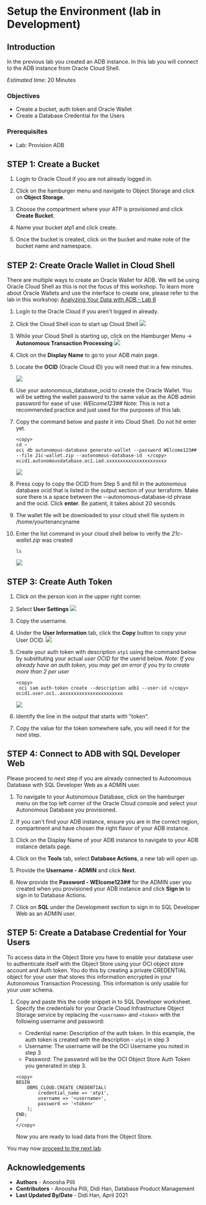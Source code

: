 # Setup the Environment (lab in Development)

## Introduction
In the previous lab you created an ADB instance. In this lab you will connect to the ADB instance from Oracle Cloud Shell.

*Estimated time:* 20 Minutes

### Objectives
- Create a bucket, auth token and Oracle Wallet
- Create a Database Credential for the Users

### Prerequisites
- Lab: Provision ADB

## **STEP 1:** Create a Bucket

1. Login to Oracle Cloud if you are not already logged in.

2. Click on the hamburger menu and navigate to Object Storage and click on **Object Storage**.

3. Choose the compartment where your ATP is provisioned and click **Create Bucket**.

4. Name your bucket atp1 and click create.

5. Once the bucket is created, click on the bucket and make note of the bucket name and namespace.

## **STEP 2:** Create Oracle Wallet in Cloud Shell

There are multiple ways to create an Oracle Wallet for ADB.  We will be using Oracle Cloud Shell as this is not the focus of this workshop.  To learn more about Oracle Wallets and use the interface to create one, please refer to the lab in this workshop: [Analyzing Your Data with ADB - Lab 6](https://apexapps.oracle.com/pls/apex/dbpm/r/livelabs/view-workshop?p180_id=553)

1.  Login to the Oracle Cloud if you aren't logged in already.
   
2.  Click the Cloud Shell icon to start up Cloud Shell
      ![](./images/cloud-shell.png " ")
3.  While your Cloud Shell is starting up, click on the Hamburger Menu -> **Autonomous Transaction Processing** 
      ![](https://raw.githubusercontent.com/oracle/learning-library/master/common/images/console/database-atp.png " ")

4.  Click on the **Display Name** to go to your ADB main page.
   
5.  Locate the **OCID** (Oracle Cloud ID) you will need that in a few minutes. 

      ![](./images/locate-ocid.png " ")

6.  Use your autonomous\_database\_ocid to create the Oracle Wallet. You will be setting the wallet password to the same value as the ADB admin password for ease of use: *WElcome123##* Note: This is not a recommended practice and just used for the purposes of this lab. 
7.  Copy the command below and paste it into Cloud Shell.  Do not hit enter yet.  

      ````
      <copy>
      cd ~
      oci db autonomous-database generate-wallet --password WElcome123## --file 21c-wallet.zip --autonomous-database-id  </copy> ocid1.autonomousdatabase.oc1.iad.xxxxxxxxxxxxxxxxxxxxxx
      ````

      ![](./images/wallet.png " ")

8.  Press copy to copy the OCID from Step 5 and fill in the autonomous database ocid that is listed in the output section of your terraform.  Make sure there is a space between the --autonomous-database-id phrase and the ocid.  Click **enter**.  Be patient, it takes about 20 seconds.

9.  The wallet file will be downloaded to your cloud shell file system in /home/yourtenancyname

10. Enter the list command in your cloud shell below to verify the *21c-wallet.zip* was created
   
      ````
      ls
      ````
      ![](./images/21cwallet.png " ")

## **STEP 3:** Create Auth Token

1.  Click on the person icon in the upper right corner.
2.  Select **User Settings**
      ![](./images/select-user.png " ")
3.  Copy the username.
4.  Under the **User Information** tab, click the **Copy** button to copy your User OCID.
      ![](./images/copy-user-ocid.png " ")

5.  Create your auth token with description `atp1` using the command below by substituting your actual *user OCID* for the userid below.  *Note: If you already have an auth token, you may get an error if you try to create more than 2 per user*
   
      ````
      <copy>
       oci iam auth-token create --description adb1 --user-id </copy> ocid1.user.oc1..axxxxxxxxxxxxxxxxxxxxxx
      ````
      ![](./images/token.png " ")

6.  Identify the line in the output that starts with "token".
7.  Copy the value for the token somewhere safe, you will need it for the next step.

## **STEP 4:** Connect to ADB with SQL Developer Web

Please proceed to next step if you are already connected to Autonomous Database with SQL Developer Web as a ADMIN user.

1. To navigate to your Autonomous Database, click on the hamburger menu on the top left corner of the Oracle Cloud console and select your Autonomous Database you provisioned.

2. If you can't find your ADB instance, ensure you are in the correct region, compartment and have chosen the right flavor of your ADB instance.

3. Click on the Display Name of your ADB instance to navigate to your ADB instance details page.

4. Click on the **Tools** tab, select **Database Actions**, a new tab will open up.

5. Provide the **Username - ADMIN** and click **Next**.

6. Now provide the **Password - WElcome123##** for the ADMIN user you created when you provisioned your ADB instance and click **Sign in** to sign in to Database Actions.

7. Click on **SQL** under the Development section to sign in to SQL Developer Web as an ADMIN user.

## **STEP 5:** Create a Database Credential for Your Users

To access data in the Object Store you have to enable your database user to authenticate itself with the Object Store using your OCI object store account and Auth token. You do this by creating a private CREDENTIAL object for your user that stores this information encrypted in your Autonomous Transaction Processing. This information is only usable for your user schema.

1. Copy and paste this the code snippet in to SQL Developer worksheet. Specify the credentials for your Oracle Cloud Infrastructure Object Storage service by replacing the `<username>` and `<token>` with the following username and password:

	- Credential name: Description of the auth token. In this example, the auth token is created with the description - `atp1` in step 3
	- Username: The username will be the OCI Username you noted in step 3
	- Password: The password will be the OCI Object Store Auth Token you generated in step 3.

	```
	<copy>
	BEGIN
  		DBMS_CLOUD.CREATE_CREDENTIAL(
    		credential_name => 'atp1',
    		username => '<username>',
    		password => '<token>'
  		);
	END;
	/
	</copy>
	```

    Now you are ready to load data from the Object Store.

You may now [proceed to the next lab](#next).

## Acknowledgements
* **Authors** - Anoosha Pilli
* **Contributors** - Anoosha Pilli, Didi Han, Database Product Management
* **Last Updated By/Date** - Didi Han, April 2021